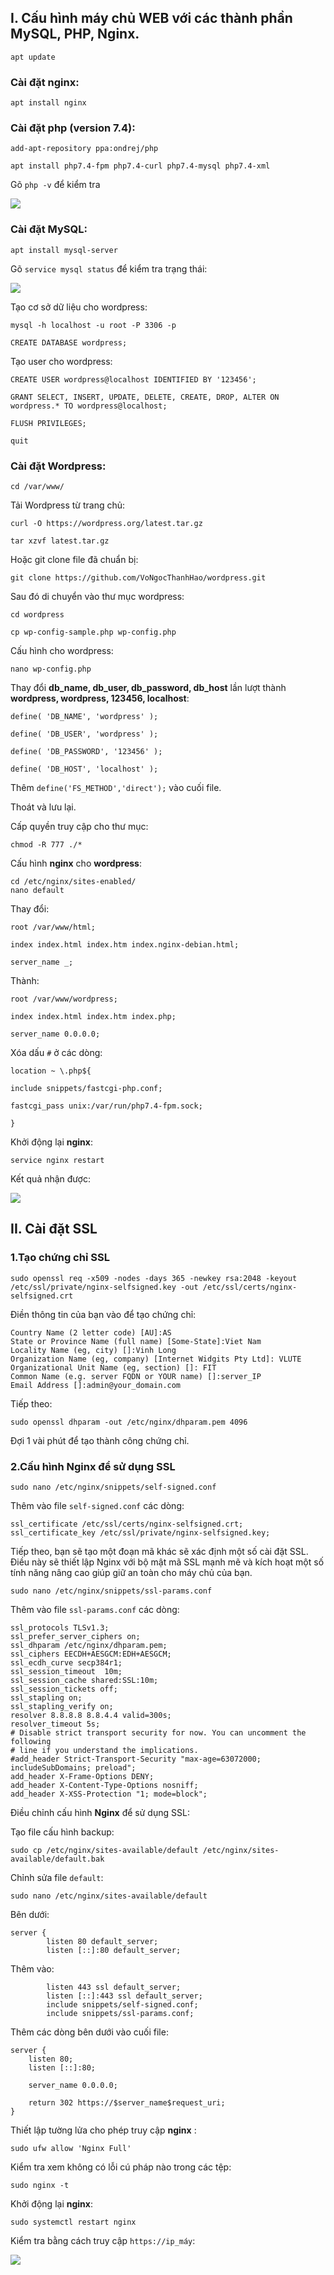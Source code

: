 ## I. Cấu hình máy chủ WEB với các thành phần MySQL, PHP, Nginx.
    apt update

### Cài đặt **nginx**: 

    apt install nginx

### Cài đặt **php** (version 7.4):

    add-apt-repository ppa:ondrej/php

    apt install php7.4-fpm php7.4-curl php7.4-mysql php7.4-xml

Gõ `php -v` để kiểm tra

![](https://i.imgur.com/6ONIAVM.png)


### Cài đặt **MySQL**:

    apt install mysql-server

Gõ `service mysql status` để kiểm tra trạng thái:

![](https://i.imgur.com/6Zvxkhl.png)

Tạo cơ sở dữ liệu cho wordpress:

    mysql -h localhost -u root -P 3306 -p

    CREATE DATABASE wordpress; 

Tạo user cho wordpress:

    CREATE USER wordpress@localhost IDENTIFIED BY '123456'; 

    GRANT SELECT, INSERT, UPDATE, DELETE, CREATE, DROP, ALTER ON wordpress.* TO wordpress@localhost; 

    FLUSH PRIVILEGES; 

    quit 

### Cài đặt **Wordpress**:

    cd /var/www/ 

Tải Wordpress từ trang chủ:

    curl -O https://wordpress.org/latest.tar.gz

    tar xzvf latest.tar.gz 

Hoặc git clone file đã chuẩn bị:

    git clone https://github.com/VoNgocThanhHao/wordpress.git

Sau đó di chuyển vào thư mục wordpress:

    cd wordpress 

    cp wp-config-sample.php wp-config.php 

Cấu hình cho wordpress:

    nano wp-config.php 

Thay đổi **db_name, db_user, db_password, db_host** lần lượt thành **wordpress, wordpress, 123456, localhost**:

    define( 'DB_NAME', 'wordpress' );

    define( 'DB_USER', 'wordpress' );

    define( 'DB_PASSWORD', '123456' );

    define( 'DB_HOST', 'localhost' );

Thêm `define('FS_METHOD','direct');` vào cuối file.

Thoát và lưu lại.

Cấp quyền truy cập cho thư mục:

    chmod -R 777 ./* 

Cấu hình **nginx** cho **wordpress**: 

    cd /etc/nginx/sites-enabled/ 
    nano default 

Thay đổi:

`root /var/www/html; `

`index index.html index.htm index.nginx-debian.html; `

`server_name _; `

Thành:

    root /var/www/wordpress;

    index index.html index.htm index.php; 

    server_name 0.0.0.0; 

Xóa dấu `#` ở các dòng:

    location ~ \.php${ 

    include snippets/fastcgi-php.conf; 

    fastcgi_pass unix:/var/run/php7.4-fpm.sock; 

    }

Khởi động lại **nginx**:

    service nginx restart

Kết quả nhận được:

![](https://i.imgur.com/YtfU39W.png)

## II. Cài đặt SSL

### 1.Tạo chứng chỉ SSL

    sudo openssl req -x509 -nodes -days 365 -newkey rsa:2048 -keyout /etc/ssl/private/nginx-selfsigned.key -out /etc/ssl/certs/nginx-selfsigned.crt

Điền thông tin của bạn vào để tạo chứng chỉ:

    Country Name (2 letter code) [AU]:AS
    State or Province Name (full name) [Some-State]:Viet Nam
    Locality Name (eg, city) []:Vinh Long
    Organization Name (eg, company) [Internet Widgits Pty Ltd]: VLUTE
    Organizational Unit Name (eg, section) []: FIT
    Common Name (e.g. server FQDN or YOUR name) []:server_IP
    Email Address []:admin@your_domain.com

Tiếp theo:

    sudo openssl dhparam -out /etc/nginx/dhparam.pem 4096

Đợi 1 vài phút để tạo thành công chứng chỉ.

### 2.Cấu hình Nginx để sử dụng SSL

    sudo nano /etc/nginx/snippets/self-signed.conf

Thêm vào file `self-signed.conf` các dòng:

    ssl_certificate /etc/ssl/certs/nginx-selfsigned.crt;
    ssl_certificate_key /etc/ssl/private/nginx-selfsigned.key;

Tiếp theo, bạn sẽ tạo một đoạn mã khác sẽ xác định một số cài đặt SSL. Điều này sẽ thiết lập Nginx với bộ mật mã SSL mạnh mẽ và kích hoạt một số tính năng nâng cao giúp giữ an toàn cho máy chủ của bạn.

    sudo nano /etc/nginx/snippets/ssl-params.conf

Thêm vào file `ssl-params.conf` các dòng:

    ssl_protocols TLSv1.3;
    ssl_prefer_server_ciphers on;
    ssl_dhparam /etc/nginx/dhparam.pem; 
    ssl_ciphers EECDH+AESGCM:EDH+AESGCM;
    ssl_ecdh_curve secp384r1;
    ssl_session_timeout  10m;
    ssl_session_cache shared:SSL:10m;
    ssl_session_tickets off;
    ssl_stapling on;
    ssl_stapling_verify on;
    resolver 8.8.8.8 8.8.4.4 valid=300s;
    resolver_timeout 5s;
    # Disable strict transport security for now. You can uncomment the following
    # line if you understand the implications.
    #add_header Strict-Transport-Security "max-age=63072000; includeSubDomains; preload";
    add_header X-Frame-Options DENY;
    add_header X-Content-Type-Options nosniff;
    add_header X-XSS-Protection "1; mode=block";

Điều chỉnh cấu hình **Nginx** để sử dụng SSL:

Tạo file cấu hình backup:

    sudo cp /etc/nginx/sites-available/default /etc/nginx/sites-available/default.bak

Chỉnh sửa file `default`:

    sudo nano /etc/nginx/sites-available/default

Bên dưới:

    server {
            listen 80 default_server;
            listen [::]:80 default_server;

Thêm vào:

            listen 443 ssl default_server;
            listen [::]:443 ssl default_server;
            include snippets/self-signed.conf;
            include snippets/ssl-params.conf;
            
Thêm các dòng bên dưới vào cuối file:

    server {
        listen 80;
        listen [::]:80;

        server_name 0.0.0.0;

        return 302 https://$server_name$request_uri;
    }

Thiết lập tường lửa cho phép truy cập **nginx** :

    sudo ufw allow 'Nginx Full'

Kiểm tra xem không có lỗi cú pháp nào trong các tệp:

    sudo nginx -t

Khởi động lại **nginx**:

    sudo systemctl restart nginx

Kiểm tra bằng cách truy cập `https://ip_máy`:

![](https://i.imgur.com/vmx1sxa.png)
